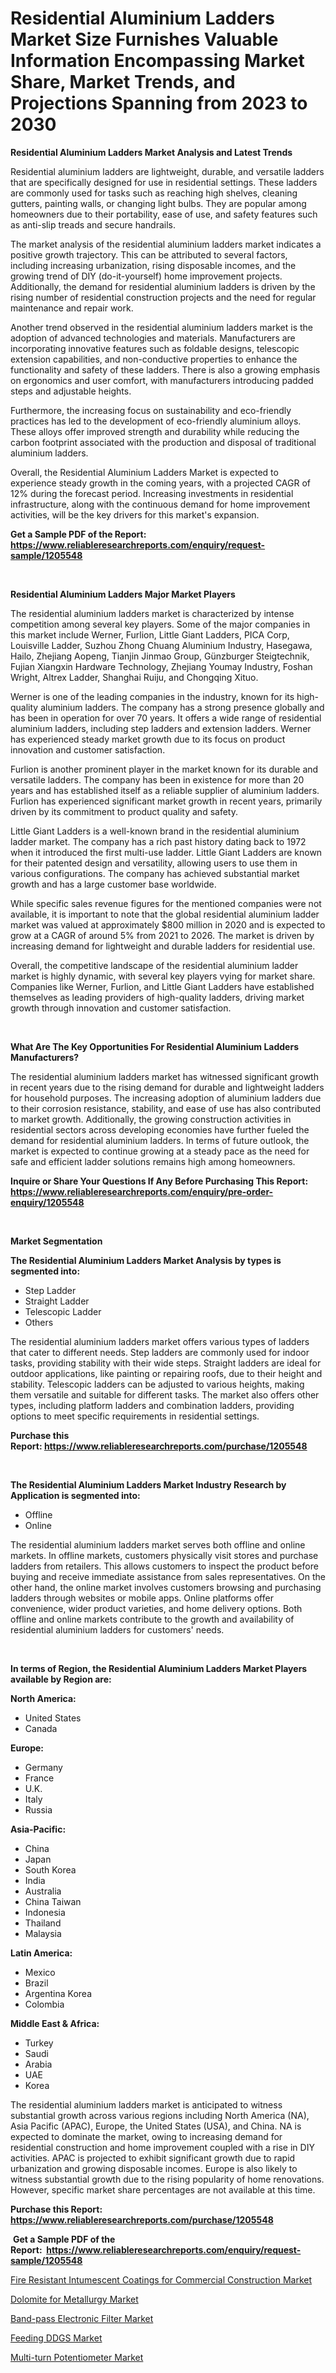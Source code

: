 <p><h1>Residential Aluminium Ladders Market Size Furnishes Valuable Information Encompassing Market Share, Market Trends, and Projections Spanning from 2023 to 2030</h1></p><p><strong>Residential Aluminium Ladders Market Analysis and Latest Trends</strong></p>
<p><p>Residential aluminium ladders are lightweight, durable, and versatile ladders that are specifically designed for use in residential settings. These ladders are commonly used for tasks such as reaching high shelves, cleaning gutters, painting walls, or changing light bulbs. They are popular among homeowners due to their portability, ease of use, and safety features such as anti-slip treads and secure handrails.</p><p>The market analysis of the residential aluminium ladders market indicates a positive growth trajectory. This can be attributed to several factors, including increasing urbanization, rising disposable incomes, and the growing trend of DIY (do-it-yourself) home improvement projects. Additionally, the demand for residential aluminium ladders is driven by the rising number of residential construction projects and the need for regular maintenance and repair work.</p><p>Another trend observed in the residential aluminium ladders market is the adoption of advanced technologies and materials. Manufacturers are incorporating innovative features such as foldable designs, telescopic extension capabilities, and non-conductive properties to enhance the functionality and safety of these ladders. There is also a growing emphasis on ergonomics and user comfort, with manufacturers introducing padded steps and adjustable heights.</p><p>Furthermore, the increasing focus on sustainability and eco-friendly practices has led to the development of eco-friendly aluminium alloys. These alloys offer improved strength and durability while reducing the carbon footprint associated with the production and disposal of traditional aluminium ladders.</p><p>Overall, the Residential Aluminium Ladders Market is expected to experience steady growth in the coming years, with a projected CAGR of 12% during the forecast period. Increasing investments in residential infrastructure, along with the continuous demand for home improvement activities, will be the key drivers for this market's expansion.</p></p>
<p><strong>Get a Sample PDF of the Report:&nbsp; <a href="https://www.reliableresearchreports.com/enquiry/request-sample/1205548">https://www.reliableresearchreports.com/enquiry/request-sample/1205548</a></strong></p>
<p>&nbsp;</p>
<p><strong>Residential Aluminium Ladders Major Market Players</strong></p>
<p><p>The residential aluminium ladders market is characterized by intense competition among several key players. Some of the major companies in this market include Werner, Furlion, Little Giant Ladders, PICA Corp, Louisville Ladder, Suzhou Zhong Chuang Aluminium Industry, Hasegawa, Hailo, Zhejiang Aopeng, Tianjin Jinmao Group, Günzburger Steigtechnik, Fujian Xiangxin Hardware Technology, Zhejiang Youmay Industry, Foshan Wright, Altrex Ladder, Shanghai Ruiju, and Chongqing Xituo.</p><p>Werner is one of the leading companies in the industry, known for its high-quality aluminium ladders. The company has a strong presence globally and has been in operation for over 70 years. It offers a wide range of residential aluminium ladders, including step ladders and extension ladders. Werner has experienced steady market growth due to its focus on product innovation and customer satisfaction.</p><p>Furlion is another prominent player in the market known for its durable and versatile ladders. The company has been in existence for more than 20 years and has established itself as a reliable supplier of aluminium ladders. Furlion has experienced significant market growth in recent years, primarily driven by its commitment to product quality and safety.</p><p>Little Giant Ladders is a well-known brand in the residential aluminium ladder market. The company has a rich past history dating back to 1972 when it introduced the first multi-use ladder. Little Giant Ladders are known for their patented design and versatility, allowing users to use them in various configurations. The company has achieved substantial market growth and has a large customer base worldwide.</p><p>While specific sales revenue figures for the mentioned companies were not available, it is important to note that the global residential aluminium ladder market was valued at approximately $800 million in 2020 and is expected to grow at a CAGR of around 5% from 2021 to 2026. The market is driven by increasing demand for lightweight and durable ladders for residential use.</p><p>Overall, the competitive landscape of the residential aluminium ladder market is highly dynamic, with several key players vying for market share. Companies like Werner, Furlion, and Little Giant Ladders have established themselves as leading providers of high-quality ladders, driving market growth through innovation and customer satisfaction.</p></p>
<p>&nbsp;</p>
<p><strong>What Are The Key Opportunities For Residential Aluminium Ladders Manufacturers?</strong></p>
<p><p>The residential aluminium ladders market has witnessed significant growth in recent years due to the rising demand for durable and lightweight ladders for household purposes. The increasing adoption of aluminium ladders due to their corrosion resistance, stability, and ease of use has also contributed to market growth. Additionally, the growing construction activities in residential sectors across developing economies have further fueled the demand for residential aluminium ladders. In terms of future outlook, the market is expected to continue growing at a steady pace as the need for safe and efficient ladder solutions remains high among homeowners.</p></p>
<p><strong>Inquire or Share Your Questions If Any Before Purchasing This Report: <a href="https://www.reliableresearchreports.com/enquiry/pre-order-enquiry/1205548">https://www.reliableresearchreports.com/enquiry/pre-order-enquiry/1205548</a></strong></p>
<p>&nbsp;</p>
<p><strong>Market Segmentation</strong></p>
<p><strong>The Residential Aluminium Ladders Market Analysis by types is segmented into:</strong></p>
<p><ul><li>Step Ladder</li><li>Straight Ladder</li><li>Telescopic Ladder</li><li>Others</li></ul></p>
<p><p>The residential aluminium ladders market offers various types of ladders that cater to different needs. Step ladders are commonly used for indoor tasks, providing stability with their wide steps. Straight ladders are ideal for outdoor applications, like painting or repairing roofs, due to their height and stability. Telescopic ladders can be adjusted to various heights, making them versatile and suitable for different tasks. The market also offers other types, including platform ladders and combination ladders, providing options to meet specific requirements in residential settings.</p></p>
<p><strong>Purchase this Report:&nbsp;<a href="https://www.reliableresearchreports.com/purchase/1205548">https://www.reliableresearchreports.com/purchase/1205548</a></strong></p>
<p>&nbsp;</p>
<p><strong>The Residential Aluminium Ladders Market Industry Research by Application is segmented into:</strong></p>
<p><ul><li>Offline</li><li>Online</li></ul></p>
<p><p>The residential aluminium ladders market serves both offline and online markets. In offline markets, customers physically visit stores and purchase ladders from retailers. This allows customers to inspect the product before buying and receive immediate assistance from sales representatives. On the other hand, the online market involves customers browsing and purchasing ladders through websites or mobile apps. Online platforms offer convenience, wider product varieties, and home delivery options. Both offline and online markets contribute to the growth and availability of residential aluminium ladders for customers' needs.</p></p>
<p>&nbsp;</p>
<p><strong>In terms of Region, the Residential Aluminium Ladders Market Players available by Region are:</strong></p>
<p>
    <p> <strong> North America: </strong>
        <ul>
            <li>United States</li>
            <li>Canada</li>
        </ul>
        </p> 
    <p> <strong> Europe: </strong>
        <ul>
            <li>Germany</li>
            <li>France</li>
            <li>U.K.</li>
            <li>Italy</li>
            <li>Russia</li>
        </ul>
        </p> 
    <p> <strong> Asia-Pacific: </strong>
        <ul>
            <li>China</li>
            <li>Japan</li>
            <li>South Korea</li>
            <li>India</li>
            <li>Australia</li>
            <li>China Taiwan</li>
            <li>Indonesia</li>
            <li>Thailand</li>
            <li>Malaysia</li>
        </ul>
        </p> 
    <p> <strong> Latin America: </strong>
        <ul>
            <li>Mexico</li>
            <li>Brazil</li>
            <li>Argentina Korea</li>
            <li>Colombia</li>
        </ul>
        </p> 
    <p> <strong> Middle East & Africa: </strong>
        <ul>
            <li>Turkey</li>
            <li>Saudi</li>
            <li>Arabia</li>
            <li>UAE</li>
            <li>Korea</li>
        </ul>
    </p>
    </p>
<p><p>The residential aluminium ladders market is anticipated to witness substantial growth across various regions including North America (NA), Asia Pacific (APAC), Europe, the United States (USA), and China. NA is expected to dominate the market, owing to increasing demand for residential construction and home improvement coupled with a rise in DIY activities. APAC is projected to exhibit significant growth due to rapid urbanization and growing disposable incomes. Europe is also likely to witness substantial growth due to the rising popularity of home renovations. However, specific market share percentages are not available at this time.</p></p>
<p><strong>Purchase this Report: <a href="https://www.reliableresearchreports.com/purchase/1205548">https://www.reliableresearchreports.com/purchase/1205548</a></strong></p>
<p>&nbsp;<strong>Get a Sample PDF of the Report:&nbsp;&nbsp;<a href="https://www.reliableresearchreports.com/enquiry/request-sample/1205548">https://www.reliableresearchreports.com/enquiry/request-sample/1205548</a></strong></p>
<p><strong></strong></p>
<p><p><a href="https://github.com/amae102299/Market-Research-Report-List-1/blob/main/fire-resistant-intumescent-coatings-for-commercial-construction-market.md">Fire Resistant Intumescent Coatings for Commercial Construction Market</a></p><p><a href="https://www.linkedin.com/pulse/decoding-dolomite-metallurgy-market-deep-dive-latest/">Dolomite for Metallurgy Market</a></p><p><a href="https://medium.com/@ashlybednar2023/decoding-band-pass-electronic-filter-market-metrics-market-share-trends-and-growth-patterns-5b5494cb36ee">Band-pass Electronic Filter Market</a></p><p><a href="https://github.com/prosalinda88/Market-Research-Report-List-1/blob/main/feeding-ddgs-market.md">Feeding DDGS Market</a></p><p><a href="https://medium.com/@katlynbauch/multi-turn-potentiometer-market-size-market-outlook-and-market-forecast-2023-to-2030-c01ad336510c">Multi-turn Potentiometer Market</a></p></p>